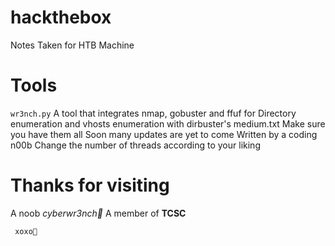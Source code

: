 # hackthebox
Notes Taken for HTB Machine

# Tools
```wr3nch.py```
      A tool that integrates nmap, gobuster and ffuf for Directory enumeration and vhosts enumeration with dirbuster's medium.txt
      Make sure you have them all
      Soon many updates are yet to come
      Written by a coding n00b
      Change the number of threads according to your liking
      
      
      
# Thanks for visiting
A noob _cyberwr3nch🔧_ 
A member of **TCSC** 

``` xoxo💙```

